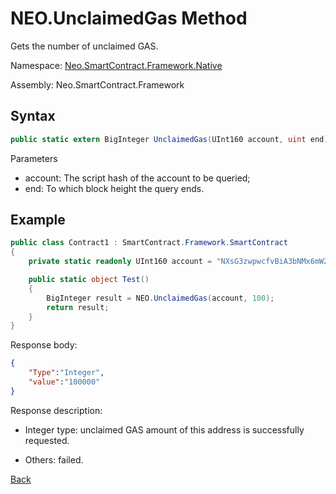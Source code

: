 # NEO.UnclaimedGas Method

Gets the number of unclaimed GAS.

Namespace: [Neo.SmartContract.Framework.Native](../index.md)

Assembly: Neo.SmartContract.Framework

## Syntax

```cs
public static extern BigInteger UnclaimedGas(UInt160 account, uint end);
```

Parameters

- account: The script hash of the account to be queried;
- end: To which block height the query ends.

## Example

```cs
public class Contract1 : SmartContract.Framework.SmartContract
{
    private static readonly UInt160 account = "NXsG3zwpwcfvBiA3bNMx6mWZGEro9ZqTqM".ToScriptHash();

    public static object Test()
    {
        BigInteger result = NEO.UnclaimedGas(account, 100);
        return result;
    }
}
```

Response body:

```json
{
    "Type":"Integer",
    "value":"100000"
}
```

Response description:

- Integer type: unclaimed GAS amount of this address is successfully requested.

- Others: failed.

[Back](index.md)
